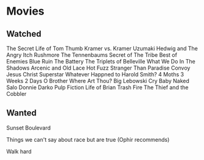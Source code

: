 # Movies

## Watched
The Secret Life of Tom Thumb
Kramer vs. Kramer
Uzumaki
Hedwig and The Angry Itch
Rushmore
The Tennenbaums
Secret of The Tribe
Best of Enemies
Blue Ruin
The Battery
The Triplets of Belleville
What We Do In The Shadows
Arcenic and Old Lace
Hot Fuzz
Stranger Than Paradise
Convoy
Jesus Christ Superstar
Whatever Happned to Harold Smith?
4 Moths 3 Weeks 2 Days
O Brother Where Art Thou?
Big Lebowski
Cry Baby
Naked 
Salo
Donnie Darko
Pulp Fiction 
Life of Brian
Trash Fire 
The Thief and the Cobbler


## Wanted

Sunset Boulevard 

Things we can't say about race but are true (Ophir recommends)

Walk hard 